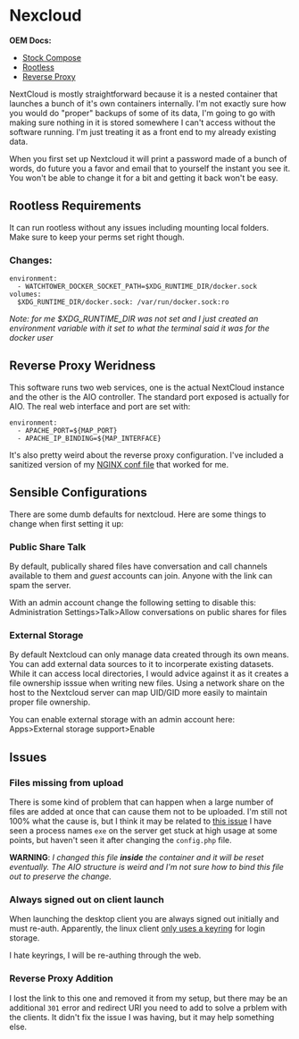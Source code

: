  # Nexcloud

 **OEM Docs:**
 - [Stock Compose](https://github.com/nextcloud/all-in-one/blob/main/compose.yaml)
 - [Rootless](https://github.com/nextcloud/all-in-one/blob/main/docker-rootless.md)
 - [Reverse Proxy](https://github.com/nextcloud/all-in-one/blob/main/reverse-proxy.md)

 NextCloud is mostly straightforward because it is a nested container
 that launches a bunch of it's own containers internally. I'm not exactly
 sure how you would do "proper" backups of some of its data, I'm going to
 go with making sure nothing in it is stored somewhere I can't access
 without the software running. I'm just treating it as a front end
 to my already existing data.

 When you first set up Nextcloud it will print a password made of a bunch
 of words, do future you a favor and email that to yourself the instant you
 see it. You won't be able to change it for a bit and getting it back won't
 be easy.


 ## Rootless Requirements

 It can run rootless without any issues including mounting local folders.
 Make sure to keep your perms set right though.

 ### Changes:

    environment:
      - WATCHTOWER_DOCKER_SOCKET_PATH=$XDG_RUNTIME_DIR/docker.sock
    volumes:
      $XDG_RUNTIME_DIR/docker.sock: /var/run/docker.sock:ro

*Note: for me $XDG_RUNTIME_DIR was not set and I just created an environment
variable with it set to what the terminal said it was for the docker user*

## Reverse Proxy Weridness

This software runs two web services, one is the actual NextCloud instance
and the other is the AIO controller. The standard port exposed is actually
for AIO. The real web interface and port are set with:

    environment:
      - APACHE_PORT=${MAP_PORT}
      - APACHE_IP_BINDING=${MAP_INTERFACE}

It's also pretty weird about the reverse proxy configuration. I've included
a sanitized version of my [NGINX conf file](./nextcloud-nginx.conf) that worked
for me.

## Sensible Configurations

There are some dumb defaults for nextcloud. Here are some things to change
when first setting it up:

### Public Share Talk

By default, publically shared files have conversation and call channels
available to them and *guest* accounts can join. Anyone with the link
can spam the server.

With an admin account change the following setting to disable this:
Administration Settings>Talk>Allow conversations on public shares for files

### External Storage

By default Nextcloud can only manage data created through its own means.
You can add external data sources to it to incorperate existing datasets.
While it can access local directories, I would advice against it as it
creates a file ownership isssue when writing new files. Using a network
share on the host to the Nextcloud server can map UID/GID more easily
to maintain proper file ownership.

You can enable external storage with an admin account here:
Apps>External storage support>Enable

## Issues

### Files missing from upload
There is some kind of problem that can happen when a large number of files are
added at once that can cause them not to be uploaded. I'm still not 100% what
the cause is, but I think it may be related to [this issue](https://github.com/nextcloud/desktop/issues/5094)
I have seen a process names `exe` on the server get stuck at high usage at
some points, but haven't seen it after changing the `config.php` file.

**WARNING**: *I changed this file **inside** the container and it will be
reset eventually. The AIO structure is weird and I'm not sure how to
bind this file out to preserve the change.*

### Always signed out on client launch

When launching the desktop client you are always signed out initially
and must re-auth. Apparently, the linux client [only uses a keyring](https://github.com/nextcloud/desktop/issues/2260#issuecomment-673332437)
for login storage.

I hate keyrings, I will be re-authing through the web.

### Reverse Proxy Addition

I lost the link to this one and removed it from my setup, but there may be
an additional `301` error and redirect URI you need to add to solve a
prblem with the clients. It didn't fix the issue I was having, but it may
help something else.
